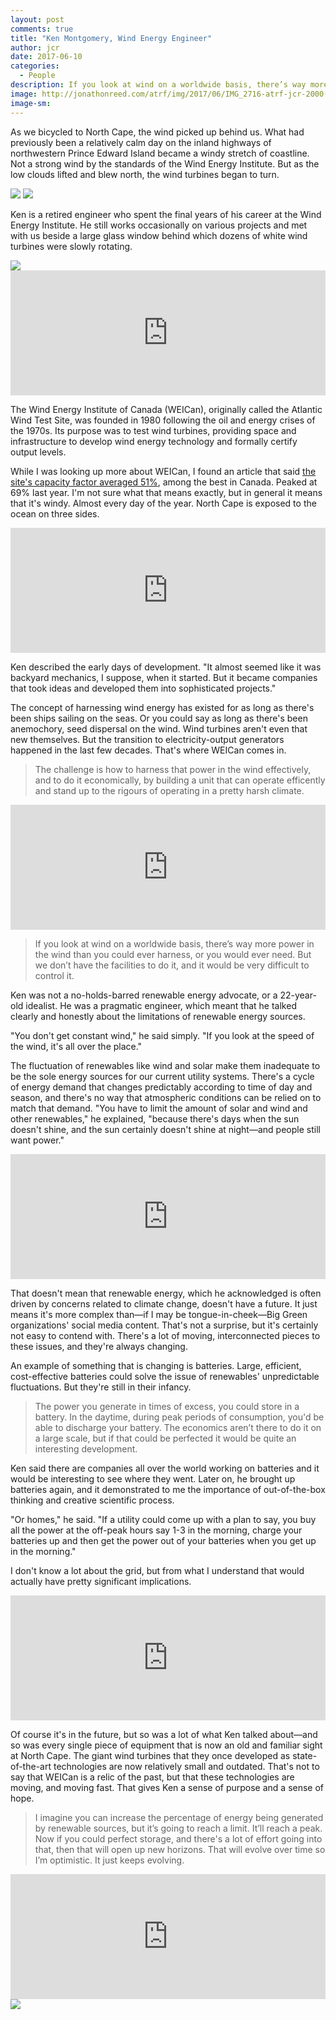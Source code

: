 ```yaml
---
layout: post
comments: true
title: "Ken Montgomery, Wind Energy Engineer"
author: jcr
date: 2017-06-10
categories:
  - People
description: If you look at wind on a worldwide basis, there’s way more power in the wind than you could ever harness, or you would ever need.
image: http://jonathonreed.com/atrf/img/2017/06/IMG_2716-atrf-jcr-2000-web.jpg
image-sm:
---
```


As we bicycled to North Cape, the wind picked up behind us. What had previously been a relatively calm day on the inland highways of northwestern Prince Edward Island became a windy stretch of coastline. Not a strong wind by the standards of the Wind Energy Institute. But as the low clouds lifted and blew north, the wind turbines began to turn.

<img src="http://jonathonreed.com/atrf/img/2017/06/IMG_2700-atrf-jcr-2000-web.jpg">

<img src="http://jonathonreed.com/atrf/img/2017/06/IMG_2707-atrf-jcr-2000-web.jpg">

Ken is a retired engineer who spent the final years of his career at the Wind Energy Institute. He still works occasionally on various projects and met with us beside a large glass window behind which dozens of white wind turbines were slowly rotating.

<img src="http://jonathonreed.com/atrf/img/2017/06/IMG_2715-atrf-jcr-2000-web.jpg">

<iframe width="100%" height="200" scrolling="no" frameborder="no" src="https://w.soundcloud.com/player/?url=https%3A//api.soundcloud.com/tracks/327423679&amp;auto_play=false&amp;hide_related=false&amp;show_comments=true&amp;show_user=true&amp;show_reposts=false&amp;visual=true"></iframe>

The Wind Energy Institute of Canada (WEICan), originally called the Atlantic Wind Test Site, was founded in 1980 following the oil and energy crises of the 1970s. Its purpose was to test wind turbines, providing space and infrastructure to develop wind energy technology and formally certify output levels.

While I was looking up more about WEICan, I found an article that said <a href="http://www.huffingtonpost.ca/david-dodge/wind-energy-institute-investment_b_9852070.html" target="blank">the site's capacity factor averaged 51%</a>, among the best in Canada. Peaked at 69% last year. I'm not sure what that means exactly, but in general it means that it's windy. Almost every day of the year. North Cape is exposed to the ocean on three sides.

<iframe width="100%" height="200" scrolling="no" frameborder="no" src="https://w.soundcloud.com/player/?url=https%3A//api.soundcloud.com/tracks/327423681&amp;auto_play=false&amp;hide_related=false&amp;show_comments=true&amp;show_user=true&amp;show_reposts=false&amp;visual=true"></iframe>

Ken described the early days of development. "It almost seemed like it was backyard mechanics, I suppose, when it started. But it became companies that took ideas and developed them into sophisticated projects."

The concept of harnessing wind energy has existed for as long as there's been ships sailing on the seas. Or you could say as long as there's been anemochory, seed dispersal on the wind. Wind turbines aren't even that new themselves. But the transition to electricity-output generators happened in the last few decades. That's where WEICan comes in.

<blockquote>The challenge is how to harness that power in the wind effectively, and to do it economically, by building a unit that can operate efficently and stand up to the rigours of operating in a pretty harsh climate.</blockquote>

<iframe width="100%" height="200" scrolling="no" frameborder="no" src="https://w.soundcloud.com/player/?url=https%3A//api.soundcloud.com/tracks/327423684&amp;auto_play=false&amp;hide_related=false&amp;show_comments=true&amp;show_user=true&amp;show_reposts=false&amp;visual=true"></iframe>

<blockquote>If you look at wind on a worldwide basis, there&rsquo;s way more power in the wind than you could ever harness, or you would ever need. But we don&rsquo;t have the facilities to do it, and it would be very difficult to control it.</blockquote>

Ken was not a no-holds-barred renewable energy advocate, or a 22-year-old idealist. He was a pragmatic engineer, which meant that he talked clearly and honestly about the limitations of renewable energy sources. 

"You don't get constant wind," he said simply. "If you look at the speed of the wind, it's all over the place."

The fluctuation of renewables like wind and solar make them inadequate to be the sole energy sources for our current utility systems. There's a cycle of energy demand that changes predictably according to time of day and season, and there's no way that atmospheric conditions can be relied on to match that demand. "You have to limit the amount of solar and wind and other renewables," he explained, "because there's days when the sun doesn't shine, and the sun certainly doesn't shine at night—and people still want power."

<iframe width="100%" height="200" scrolling="no" frameborder="no" src="https://w.soundcloud.com/player/?url=https%3A//api.soundcloud.com/tracks/327423689&amp;auto_play=false&amp;hide_related=false&amp;show_comments=true&amp;show_user=true&amp;show_reposts=false&amp;visual=true"></iframe>

That doesn't mean that renewable energy, which he acknowledged is often driven by concerns related to climate change, doesn't have a future. It just means it's more complex than—if I may be tongue-in-cheek—Big Green organizations' social media content. That's not a surprise, but it's certainly not easy to contend with. There's a lot of moving, interconnected pieces to these issues, and they're always changing.

An example of something that is changing is batteries. Large, efficient, cost-effective batteries could solve the issue of renewables' unpredictable fluctuations. But they're still in their infancy.

<blockquote>The power you generate in times of excess, you could store in a battery. In the daytime, during peak periods of consumption, you'd be able to discharge your battery. The economics aren&rsquo;t there to do it on a large scale, but if that could be perfected it would be quite an interesting development.</blockquote>

Ken said there are companies all over the world working on batteries and it would be interesting to see where they went. Later on, he brought up batteries again, and it demonstrated to me the importance of out-of-the-box thinking and creative scientific process. 

"Or homes," he said. "If a utility could come up with a plan to say, you buy all the power at the off-peak hours say 1-3 in the morning, charge your batteries up and then get the power out of your batteries when you get up in the morning."

I don't know a lot about the grid, but from what I understand that would actually have pretty significant implications.

<iframe width="100%" height="200" scrolling="no" frameborder="no" src="https://w.soundcloud.com/player/?url=https%3A//api.soundcloud.com/tracks/327423694&amp;auto_play=false&amp;hide_related=false&amp;show_comments=true&amp;show_user=true&amp;show_reposts=false&amp;visual=true"></iframe>

Of course it's in the future, but so was a lot of what Ken talked about—and so was every single piece of equipment that is now an old and familiar sight at North Cape. The giant wind turbines that they once developed as state-of-the-art technologies are now relatively small and outdated. That's not to say that WEICan is a relic of the past, but that these technologies are moving, and moving fast. That gives Ken a sense of purpose and a sense of hope.

<blockquote>I imagine you can increase the percentage of energy being generated by renewable sources, but it&rsquo;s going to reach a limit. It&rsquo;ll reach a peak. Now if you could perfect storage, and there's a lot of effort going into that, then that will open up new horizons. That will evolve over time so I&rsquo;m optimistic. It just keeps evolving.</blockquote>

<iframe width="100%" height="200" scrolling="no" frameborder="no" src="https://w.soundcloud.com/player/?url=https%3A//api.soundcloud.com/tracks/327423696&amp;auto_play=false&amp;hide_related=false&amp;show_comments=true&amp;show_user=true&amp;show_reposts=false&amp;visual=true"></iframe>

<img src="http://jonathonreed.com/atrf/img/2017/06/IMG_8643-atrf-ac-2000-web.jpg">